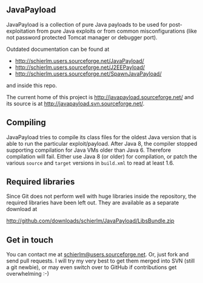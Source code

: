## JavaPayload

JavaPayload is a collection of pure Java payloads to be used for post-exploitation from pure Java exploits or from common misconfigurations (like not password protected Tomcat manager or debugger port).

Outdated documentation can be found at 

+ http://schierlm.users.sourceforge.net/JavaPayload/
+ http://schierlm.users.sourceforge.net/J2EEPayload/
+ http://schierlm.users.sourceforge.net/SpawnJavaPayload/

and inside this repo.

The current home of this project is http://javapayload.sourceforge.net/ and its source is at http://javapayload.svn.sourceforge.net/.

## Compiling

JavaPayload tries to compile its class files for the oldest Java version that is able to run the particular exploit/payload. After Java 8, the compiler stopped supporting compilation for Java VMs older than Java 6. Therefore compilation will fail. Either use Java 8 (or older) for compilation, or patch the various `source` and `target` versions in `build.xml` to read at least 1.6.

## Required libraries

Since Git does not perform well with huge libraries inside the repository, the required libraries
have been left out. They are available as a separate download at

http://github.com/downloads/schierlm/JavaPayload/LibsBundle.zip

## Get in touch

You can contact me at schierlm@users.sourceforge.net. Or, just fork and send pull requests. I will try my very best to get them merged into SVN (still a git newbie), or may even switch over to GitHub if contributions get overwhelming :-)
